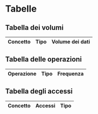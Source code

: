 # Tabelle

## Tabella dei volumi

| Concetto | Tipo | Volume dei dati |
|----------|------|-----------------|

## Tabella delle operazioni

| Operazione | Tipo | Frequenza |
|------------|------|-----------|

## Tabella degli accessi

| Concetto | Accessi | Tipo |
|----------|---------|------|
